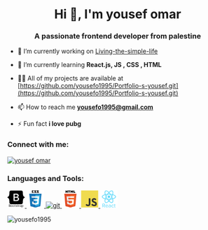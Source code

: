 # <h1 align="center">Hi 👋, I'm yousef omar</h1>
<h3 align="center">A passionate frontend developer from palestine</h3>

- 🔭 I’m currently working on [Living-the-simple-life](https://github.com/yousefo1995/living-the-simple-life.git)

- 🌱 I’m currently learning **React.js, JS , CSS , HTML**

- 👨‍💻 All of my projects are available at [https://github.com/yousefo1995/Portfolio-s-yousef.git](https://github.com/yousefo1995/Portfolio-s-yousef.git)

- 📫 How to reach me **yousefo1995@gmail.com**

- ⚡ Fun fact **i love pubg**

<h3 align="left">Connect with me:</h3>
<p align="left">
<a href="https://fb.com/yousef omar" target="blank"><img align="center" src="https://raw.githubusercontent.com/rahuldkjain/github-profile-readme-generator/master/src/images/icons/Social/facebook.svg" alt="yousef omar" height="30" width="40" /></a>
</p>

<h3 align="left">Languages and Tools:</h3>
<p align="left"> <a href="https://getbootstrap.com" target="_blank" rel="noreferrer"> <img src="https://raw.githubusercontent.com/devicons/devicon/master/icons/bootstrap/bootstrap-plain-wordmark.svg" alt="bootstrap" width="40" height="40"/> </a> <a href="https://www.w3schools.com/css/" target="_blank" rel="noreferrer"> <img src="https://raw.githubusercontent.com/devicons/devicon/master/icons/css3/css3-original-wordmark.svg" alt="css3" width="40" height="40"/> </a> <a href="https://git-scm.com/" target="_blank" rel="noreferrer"> <img src="https://www.vectorlogo.zone/logos/git-scm/git-scm-icon.svg" alt="git" width="40" height="40"/> </a> <a href="https://www.w3.org/html/" target="_blank" rel="noreferrer"> <img src="https://raw.githubusercontent.com/devicons/devicon/master/icons/html5/html5-original-wordmark.svg" alt="html5" width="40" height="40"/> </a> <a href="https://developer.mozilla.org/en-US/docs/Web/JavaScript" target="_blank" rel="noreferrer"> <img src="https://raw.githubusercontent.com/devicons/devicon/master/icons/javascript/javascript-original.svg" alt="javascript" width="40" height="40"/> </a> <a href="https://reactjs.org/" target="_blank" rel="noreferrer"> <img src="https://raw.githubusercontent.com/devicons/devicon/master/icons/react/react-original-wordmark.svg" alt="react" width="40" height="40"/> </a> </p>

<p><img align="center" src="https://github-readme-stats.vercel.app/api/top-langs?username=yousefo1995&show_icons=true&locale=en&layout=compact" alt="yousefo1995" /></p>

